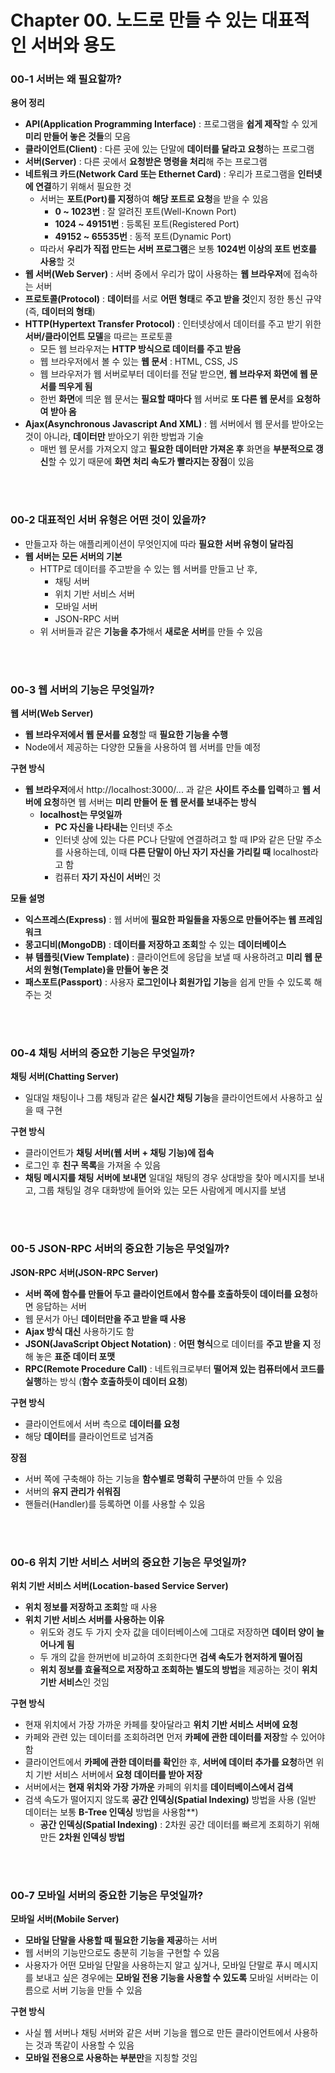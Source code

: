 # Chapter 00. 노드로 만들 수 있는 대표적인 서버와 용도

### 00-1 서버는 왜 필요할까?

**용어 정리**

- **API(Application Programming Interface)** : 프로그램을 **쉽게 제작**할 수 있게 **미리 만들어 놓은 것들**의 모음
- **클라이언트(Client)** : 다른 곳에 있는 단말에 **데이터를 달라고 요청**하는 프로그램
- **서버(Server)** : 다른 곳에서 **요청받은 명령을 처리**해 주는 프로그램
- **네트워크 카드(Network Card 또는 Ethernet Card)** : 우리가 프로그램을 **인터넷에 연결**하기 위해서 필요한 것
  - 서버는 **포트(Port)를 지정**하여 **해당 포트로 요청**을 받을 수 있음
    - **0 ~ 1023번** : 잘 알려진 포트(Well-Known Port)
    - **1024 ~ 49151번** : 등록된 포트(Registered Port)
    - **49152 ~ 65535번** : 동적 포트(Dynamic Port)
  - 따라서 **우리가 직접 만드는 서버 프로그램**은 보통 **1024번 이상의 포트 번호를 사용**할 것
- **웹 서버(Web Server)** : 서버 중에서 우리가 많이 사용하는 **웹 브라우저**에 접속하는 서버
- **프로토콜(Protocol)** : **데이터**를 서로 **어떤 형태**로 **주고 받을 것**인지 정한 통신 규약 (즉, **데이터의 형태**)
- **HTTP(Hypertext Transfer Protocol)** : 인터넷상에서 데이터를 주고 받기 위한 **서버/클라이언트 모델**을 따르는 프로토콜
  - 모든 웹 브라우저는 **HTTP 방식으로 데이터를 주고 받음**
  - 웹 브라우저에서 볼 수 있는 **웹 문서** : HTML, CSS, JS
  - 웹 브라우저가 웹 서버로부터 데이터를 전달 받으면, **웹 브라우저 화면에 웹 문서를 띄우게 됨**
  - 한번 **화면**에 띄운 웹 문서는 **필요할 때마다** 웹 서버로 **또 다른 웹 문서**를 **요청하여 받아 옴**
- **Ajax(Asynchronous Javascript And XML)** : 웹 서버에서 웹 문서를 받아오는 것이 아니라, **데이터만** 받아오기 위한 방법과 기술
  - 매번 웹 문서를 가져오지 않고 **필요한 데이터만 가져온 후** 화면을 **부분적으로 갱신**할 수 있기 때문에 **화면 처리 속도가 빨라지는 장점**이 있음


<br></br>
### 00-2 대표적인 서버 유형은 어떤 것이 있을까?

- 만들고자 하는 애플리케이션이 무엇인지에 따라 **필요한 서버 유형이 달라짐**
- **웹 서버는 모든 서버의 기본**
  - HTTP로 데이터를 주고받을 수 있는 웹 서버를 만들고 난 후,
    - 채팅 서버
    - 위치 기반 서비스 서버
    - 모바일 서버
    - JSON-RPC 서버
  - 위 서버들과 같은 **기능을 추가**해서 **새로운 서버**를 만들 수 있음


<br></br>
### 00-3 웹 서버의 기능은 무엇일까?

**웹 서버(Web Server)**

- **웹 브라우저에서 웹 문서를 요청**할 때 **필요한 기능을 수행**
- Node에서 제공하는 다양한 모듈을 사용하여 웹 서버를 만들 예정

**구현 방식**

- **웹 브라우저**에서 http://localhost:3000/... 과 같은 **사이트 주소를 입력**하고 **웹 서버에 요청**하면 웹 서버는 **미리 만들어 둔 웹 문서를 보내주는 방식**
  - **localhost는 무엇일까**
    - **PC 자신을 나타내는** 인터넷 주소
    - 인터넷 상에 있는 다른 PC나 단말에 연결하려고 할 때 IP와 같은 단말 주소를 사용하는데, 이때 **다른 단말이 아닌 자기 자신을 가리킬 때** localhost라고 함
    - 컴퓨터 **자기 자신이 서버**인 것

**모듈 설명**

- **익스프레스(Express)** : 웹 서버에 **필요한 파일들을 자동으로 만들어주는 웹 프레임워크**
- **몽고디비(MongoDB)** : **데이터를 저장하고 조회**할 수 있는 **데이터베이스**
- **뷰 템플릿(View Template)** : 클라이언트에 응답을 보낼 때 사용하려고 **미리 웹 문서의 원형(Template)을 만들어 놓은 것**
- **패스포트(Passport)** : 사용자 **로그인이나 회원가입 기능**을 쉽게 만들 수 있도록 해주는 것


<br></br>
### 00-4 채팅 서버의 중요한 기능은 무엇일까?

**채팅 서버(Chatting Server)**

- 일대일 채팅이나 그룹 채팅과 같은 **실시간 채팅 기능**을 클라이언트에서 사용하고 싶을 때 구현

**구현 방식**

- 클라이언트가 **채팅 서버(웹 서버 + 채팅 기능)에 접속**
- 로그인 후 **친구 목록**을 가져올 수 있음
- **채팅 메시지를 채팅 서버에 보내면** 일대일 채팅의 경우 상대방을 찾아 메시지를 보내고, 그룹 채팅일 경우 대화방에 들어와 있는 모든 사람에게 메시지를 보냄


<br></br>
### 00-5 JSON-RPC 서버의 중요한 기능은 무엇일까?

**JSON-RPC 서버(JSON-RPC Server)**

- **서버 쪽에 함수를 만들어 두고** **클라이언트에서 함수를 호출하듯이 데이터를 요청**하면 응답하는 서버
- 웹 문서가 아닌 **데이터만을 주고 받을 때 사용**
- **Ajax 방식 대신** 사용하기도 함
- **JSON(JavaScript Object Notation)** :  **어떤 형식**으로 데이터를 **주고 받을 지** 정해 놓은 **표준 데이터 포맷**
- **RPC(Remote Procedure Call)** : 네트워크로부터 **떨어져 있는 컴퓨터에서 코드를 실행**하는 방식 (**함수 호출하듯이 데이터 요청**)

**구현 방식**

- 클라이언트에서 서버 측으로 **데이터를 요청**
- 해당 **데이터**를 클라이언트로 넘겨줌

**장점**

- 서버 쪽에 구축해야 하는 기능을 **함수별로 명확히 구분**하여 만들 수 있음
- 서버의 **유지 관리가 쉬워짐**
- 핸들러(Handler)를 등록하면 이를 사용할 수 있음


<br></br>
### **00-6 위치 기반 서비스 서버의 중요한 기능은 무엇일까?**

**위치 기반 서비스 서버(Location-based Service Server)**

- **위치 정보를 저장하고 조회**할 때 사용
- **위치 기반 서비스 서버를 사용하는 이유**
  - 위도와 경도 두 가지 숫자 값을 데이터베이스에 그대로 저장하면 **데이터 양이 늘어나게 됨**
  - 두 개의 값을 한꺼번에 비교하여 조회한다면 **검색 속도가 현저하게 떨어짐**
  - **위치 정보를 효율적으로 저장하고 조회하는 별도의 방법**을 제공하는 것이 **위치 기반 서비스**인 것임

**구현 방식**

- 현재 위치에서 가장 가까운 카페를 찾아달라고 **위치 기반 서비스 서버에 요청**
- 카페와 관련 있는 데이터를 조회하려면 먼저 **카페에 관한 데이터를 저장**할 수 있어야 함
- 클라이언트에서 **카페에 관한 데이터를 확인**한 후, **서버에 데이터 추가를 요청**하면 위치 기반 서비스 서버에서 **요청 데이터를 받아 저장**
- 서버에서는 **현재 위치와 가장 가까운** 카페의 위치를 **데이터베이스에서 검색**
- 검색 속도가 떨어지지 않도록 **공간 인덱싱(Spatial Indexing)** 방법을 사용 (일반 데이터는 보통 **B-Tree 인덱싱** 방법을 사용함**)
  - **공간 인덱싱(Spatial Indexing)** : 2차원 공간 데이터를 빠르게 조회하기 위해 만든 **2차원 인덱싱 방법**


<br></br>
### 00-7 모바일 서버의 중요한 기능은 무엇일까?

**모바일 서버(Mobile Server)**

- **모바일 단말을 사용할 때 필요한 기능을 제공**하는 서버
- 웹 서버의 기능만으로도 충분히 기능을 구현할 수 있음
- 사용자가 어떤 모바일 단말을 사용하는지 알고 싶거나, 모바일 단말로 푸시 메시지를 보내고 싶은 경우에는 **모바일 전용 기능을 사용할 수 있도록** 모바일 서버라는 이름으로 서버 기능을 만들 수 있음

**구현 방식**

- 사실 웹 서버나 채팅 서버와 같은 서버 기능을 웹으로 만든 클라이언트에서 사용하는 것과 똑같이 사용할 수 있음
- **모바일 전용으로 사용하는 부분만**을 지칭할 것임
